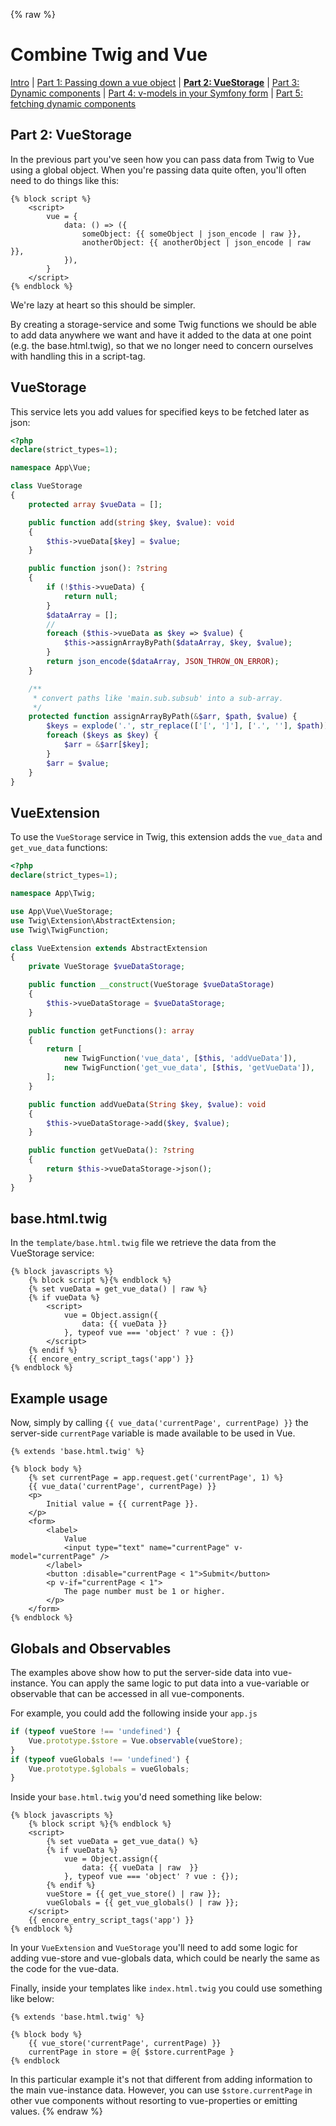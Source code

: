 {% raw %}
# Combine Twig and Vue

 [Intro](guide-vue-twig.md)
| [Part 1: Passing down a vue object](guide-vue-twig-part-1-object.md)
| **[Part 2: VueStorage](guide-vue-twig-part-2-storage.md)**
| [Part 3: Dynamic components](guide-vue-twig-part-3-dynamic-components.md)
| [Part 4: v-models in your Symfony form](guide-vue-twig-part-4-form.md)
| [Part 5: fetching dynamic components](guide-vue-twig-part-5-fetching-dynamic-components.md)

## Part 2: VueStorage

In the previous part you've seen how you can pass data from Twig to Vue using a 
global object. 
When you're passing data quite often, you'll often need to do things like this:
```twig
{% block script %}
    <script>
        vue = {
            data: () => ({
                someObject: {{ someObject | json_encode | raw }},
                anotherObject: {{ anotherObject | json_encode | raw }},
            }),
        }
    </script>
{% endblock %}
```

We're lazy at heart so this should be simpler. 

By creating a storage-service and some Twig functions we should be able to add data
anywhere we want and have it added to the data at one point (e.g. the base.html.twig),
so that we no longer need to concern ourselves with handling this in a script-tag.

## VueStorage

This service lets you add values for specified keys to be fetched later as json:

```php
<?php
declare(strict_types=1);

namespace App\Vue;

class VueStorage
{
    protected array $vueData = [];

    public function add(string $key, $value): void
    {
        $this->vueData[$key] = $value;
    }

    public function json(): ?string
    {
        if (!$this->vueData) {
            return null;
        }
        $dataArray = [];
        // 
        foreach ($this->vueData as $key => $value) {
            $this->assignArrayByPath($dataArray, $key, $value);
        }
        return json_encode($dataArray, JSON_THROW_ON_ERROR);
    }

    /**
     * convert paths like 'main.sub.subsub' into a sub-array.
     */
    protected function assignArrayByPath(&$arr, $path, $value) {
        $keys = explode('.', str_replace(['[', ']'], ['.', ''], $path));
        foreach ($keys as $key) {
            $arr = &$arr[$key];
        }
        $arr = $value;
    }
}
```

## VueExtension

To use the `VueStorage` service in Twig, this extension adds the `vue_data` and
`get_vue_data` functions:

```php
<?php
declare(strict_types=1);

namespace App\Twig;

use App\Vue\VueStorage;
use Twig\Extension\AbstractExtension;
use Twig\TwigFunction;

class VueExtension extends AbstractExtension
{
    private VueStorage $vueDataStorage;

    public function __construct(VueStorage $vueDataStorage)
    {
        $this->vueDataStorage = $vueDataStorage;
    }

    public function getFunctions(): array
    {
        return [
            new TwigFunction('vue_data', [$this, 'addVueData']),
            new TwigFunction('get_vue_data', [$this, 'getVueData']),
        ];
    }

    public function addVueData(String $key, $value): void
    {
        $this->vueDataStorage->add($key, $value);
    }

    public function getVueData(): ?string
    {
        return $this->vueDataStorage->json();
    }
}
```


## base.html.twig

In the `template/base.html.twig` file we retrieve the data from the VueStorage service:

```twig
{% block javascripts %}
    {% block script %}{% endblock %}
    {% set vueData = get_vue_data() | raw %}
    {% if vueData %}
        <script>
            vue = Object.assign({
                data: {{ vueData }}
            }, typeof vue === 'object' ? vue : {})
        </script>
    {% endif %}
    {{ encore_entry_script_tags('app') }}
{% endblock %}
```

## Example usage

Now, simply by calling `{{ vue_data('currentPage', currentPage) }}` the server-side
`currentPage` variable is made available to be used in Vue.

```twig
{% extends 'base.html.twig' %}

{% block body %}
    {% set currentPage = app.request.get('currentPage', 1) %}
    {{ vue_data('currentPage', currentPage) }}
    <p>
        Initial value = {{ currentPage }}.
    </p>
    <form>
        <label>
            Value
            <input type="text" name="currentPage" v-model="currentPage" />
        </label>
        <button :disable="currentPage < 1">Submit</button>
        <p v-if="currentPage < 1">
            The page number must be 1 or higher.
        </p>
    </form>
{% endblock %}
```

## Globals and Observables

The examples above show how to put the server-side data into vue-instance.
You can apply the same logic to put data into a vue-variable or observable that
can be accessed in all vue-components. 

For example, you could add the following inside your `app.js`
```js
if (typeof vueStore !== 'undefined') {
    Vue.prototype.$store = Vue.observable(vueStore);
}
if (typeof vueGlobals !== 'undefined') {
    Vue.prototype.$globals = vueGlobals;
}
```

Inside your `base.html.twig` you'd need something like below:
```twig
{% block javascripts %}
    {% block script %}{% endblock %}
    <script>
        {% set vueData = get_vue_data() %}
        {% if vueData %}
            vue = Object.assign({
                data: {{ vueData | raw  }}
            }, typeof vue === 'object' ? vue : {});
        {% endif %}
        vueStore = {{ get_vue_store() | raw }};
        vueGlobals = {{ get_vue_globals() | raw }};
    </script>
    {{ encore_entry_script_tags('app') }}
{% endblock %}
```
In your `VueExtension` and `VueStorage` you'll need to add some logic for adding
vue-store and vue-globals data, which could be nearly the same as the code for the vue-data.

Finally, inside your templates like `index.html.twig` you could use something like
below:

```twig
{% extends 'base.html.twig' %}

{% block body %}
    {{ vue_store('currentPage', currentPage) }}
    currentPage in store = @{ $store.currentPage }
{% endblock
```
In this particular example it's not that different from adding information to the 
main vue-instance data. However, you can use `$store.currentPage` in other vue components without resorting
to vue-properties or emitting values.
{% endraw %}